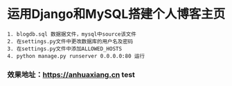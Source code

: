 
# 运用Django和MySQL搭建个人博客主页

    1. blogdb.sql 数据据文件，mysql中source该文件  
    2. 在settings.py文件中更改数据库的用户名及密码  
    3. 在settings.py文件中添加ALLOWED_HOSTS  
    4. python manage.py runserver 0.0.0.0:80 运行  
### 效果地址：https://anhuaxiang.cn test
